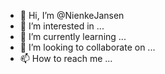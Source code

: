 - 👋 Hi, I’m @NienkeJansen
- 👀 I’m interested in ...
- 🌱 I’m currently learning ...
- 💞️ I’m looking to collaborate on ...
- 📫 How to reach me ...

<!---
NienkeJansen/NienkeJansen is a ✨ special ✨ repository because its `README.md` (this file) appears on your GitHub profile.
You can click the Preview link to take a look at your changes.
--->
